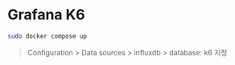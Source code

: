 # Grafana K6

```sh
sudo docker compose up
```

> Configuration > Data sources > influxdb > database: k6 지정
